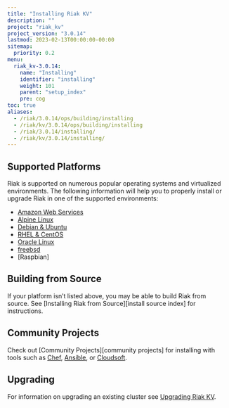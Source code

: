 ```yaml
---
title: "Installing Riak KV"
description: ""
project: "riak_kv"
project_version: "3.0.14"
lastmod: 2023-02-13T00:00:00-00:00
sitemap:
  priority: 0.2
menu:
  riak_kv-3.0.14:
    name: "Installing"
    identifier: "installing"
    weight: 101
    parent: "setup_index"
    pre: cog
toc: true
aliases:
  - /riak/3.0.14/ops/building/installing
  - /riak/kv/3.0.14/ops/building/installing
  - /riak/3.0.14/installing/
  - /riak/kv/3.0.14/installing/
---
```


[install aws]: {{<baseurl>}}riak/kv/3.0.14/setup/installing/amazon-web-services
[install alpine]: {{<baseurl>}}riak/kv/3.0.14/setup/installing/alpine-linux
[install debian & ubuntu]: {{<baseurl>}}riak/kv/3.0.14/setup/installing/debian-ubuntu
[install oracle linux]: {{<baseurl>}}riak/kv/3.0.14/setup/installing/oracle-linux
[install rhel & centos]: {{<baseurl>}}riak/kv/3.0.14/setup/installing/rhel-centos
[install freebsd]: {{<baseurl>}}riak/kv/3.0.14/setup/installing/freebsd
[upgrade index]: {{<baseurl>}}riak/kv/3.0.14/setup/upgrading

## Supported Platforms

Riak is supported on numerous popular operating systems and virtualized
environments. The following information will help you to
properly install or upgrade Riak in one of the supported environments:

  * [Amazon Web Services][install aws]
  * [Alpine Linux][install alpine]
  * [Debian & Ubuntu][install debian & ubuntu]
  * [RHEL & CentOS][install rhel & centos]
  * [Oracle Linux][install oracle linux]
  * [freebsd][install freebsd]
  * [Raspbian]

## Building from Source

If your platform isn’t listed above, you may be able to build Riak from source. See [Installing Riak from Source][install source index] for instructions.

## Community Projects

Check out [Community Projects][community projects] for installing with tools such as [Chef](https://www.chef.io/chef/), [Ansible](http://www.ansible.com/), or [Cloudsoft](http://www.cloudsoftcorp.com/).

## Upgrading

For information on upgrading an existing cluster see [Upgrading Riak KV][upgrade index].

